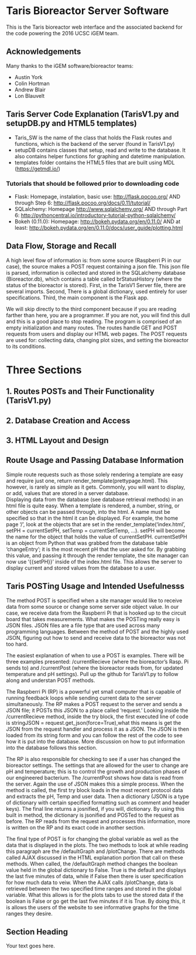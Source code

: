 # Taris Bioreactor Server Software

This is the Taris bioreactor web interface and the associated backend for the code powering the 2016 UCSC iGEM team.


Acknowledgements
----------------

Many thanks to the iGEM software/bioreactor teams:

* Austin York
* Colin Hortman
* Andrew Blair
* Lon Blauvelt


Taris Server Code Explanation (TarisV1.py and setupDB.py and HTML5 templates)
---------------------
* Taris_SW is the name of the class that holds the Flask routes and functions, which is the backend of the server (found in TarisV1.py)
* setupDB contains classes that setup, read and write to the database.  It also contains helper functions for graphing and datetime manipulation.
* templates folder contains the HTML5 files that are built using MDL (https://getmdl.io/)

### Tutorials that should be followed prior to downloading code
* Flask: Homepage, instalation, basic use: http://flask.pocoo.org/ AND through Step 6: http://flask.pocoo.org/docs/0.11/tutorial/
* SQLalchemy: Homepage http://www.sqlalchemy.org/ AND through Part 6: http://pythoncentral.io/introductory-tutorial-python-sqlalchemy/
* Bokeh (0.11.0): Homepage: http://bokeh.pydata.org/en/0.11.0/ AND at least: http://bokeh.pydata.org/en/0.11.0/docs/user_guide/plotting.html
 
## Data Flow, Storage and Recall
 A high level flow of information is: from some source (Raspberri Pi in our case), the source makes a POST request containing a json file.  This json file is parsed, information is collected and stored in the SQLalchemy database (Bioreactor.db), which contains a table called brStatusHistory (where the status of the bioreactor is stored).  First, in the TarisV1 Server file, there are several imports.  Second, There is a global dictionary, used entirely for user specifications.  Third, the main component is the Flask app.

We will skip directly to the third component because if you are reading farther than here, you are a programmer.  If you are not, you will find this dull and this is a good place to stop reading.  The program is comprised of an empty initialization and many routes.  The routes handle GET and POST requests from users and display our HTML web pages.  The POST requests are used for: collecting data, changing plot sizes, and setting the bioreactor to its conditions.

# Three Sections
## 1. Routes POSTs and Their Functionality (TarisV1.py)
## 2. Database Creation and Access
## 3. HTML Layout and Design

## Route Usage and Passing Database Information
 Simple route requests such as those solely rendering a template are easy and require just one, return render_template(prettypage.html).  This however, is rarely as simple as it gets.  Commonly, you will want to display, or add, values that are stored in a server database.  
 Displaying data from the database (see database retrieval methods) in an html file is quite easy.  When a template is rendered, a number, string, or other objects can be passed through, into the html.  A name must be specified so that in the html it can be displayed.  For example, the home page ‘/’, look at the objects that are set in the render_template(‘index.html’, setPH = currentSetPH, setTemp = currentSetTemp, …).  setPH will become the name for the object that holds the value of currentSetPH.  currentSetPH is an object from Python that was grabbed from the database table ‘changeEntry’; it is the most recent pH that the user asked for.  By grabbing this value, and passing it through the render template, the site manager can now use ‘{{setPH}}’ inside of the index.html file.  This allows the server to display current and stored values from the database to a user.

## Taris POSTing Usage and Intended Usefulnesss
 The method POST is specified when a site manager would like to receive data from some source or change some server side object value.  In our case, we receive data from the Raspberri Pi that is hooked up to the circuit board that takes measurements.  What makes the POSTing really easy is JSON files.  JSON files are a file type that are used across many programming languages.  Between the method of POST and the highly used JSON, figuring out how to send and receive data to the bioreactor was not too hard.
 
 The easiest explanation of when to use a POST is examples.  There will be three examples presented: /currentRecieve (where the bioreactor’s Rasp. Pi sends to) and /currentPost (where the bioreactor reads from, for updated temperature and pH settings).  Pull up the github for TarisV1.py to follow along and understan POST methods.
 
 The Raspberri Pi (RP) is a powerful yet small computer that is capable of running feedback loops while sending current data to the server simultaneously.  The RP makes a POST request to the server and sends a JSON file; it POSTs this JSON to a place called ‘request.’  Looking inside the /currentRecieve method, inside the try block, the first executed line of code is stringJSON = request.get_json(force=True),what this means is get the JSON from the request handler and process it as a JSON.  The JSON is then loaded from its string form and you can follow the rest of the code to see how it is put into the database.  More discussion on how to put information into the database follows this section.
 
 The RP is also responsible for checking to see if a user has changed the bioreactor settings.  The settings that are allowed for the user to change are pH and temperature; this is to control the growth and production phases of our engineered bacterium.  The /currentPost shows how data is read from the server.  Again the use of JSON makes this a simple process.  When the method is called, the first try block loads in the most recent protocol data and extracts the pH, Temp and user data.  Then a dictionary (JSON is a type of dictionary with certain specified formatting such as comment and header keys).  The final line returns a josnified, if you will, dictionary.  By using this built in method, the dictionary is jsonified and POSTed to the request as before.  The RP reads from the request and processes this information, more is written on the RP and its exact code in another section.
 
 The final type of POST is for changing the global variable as well as the data that is displayed in the plots.  The two methods to look at while reading this paragraph are the /defaultGraph and /plotChange.  There are methods called AJAX discussed in the HTML explanation portion that call on these methods.  When called, the /defaultGraph method changes the boolean value held in the global dictionary to False.  True is the default and displays the last five minutes of data, while if False then there is user specification for how much data to veiw.  When the AJAX calls /plotChange, data is retrieved between the two specified time ranges and stored in the global variable.  What this allows is for the plots tabs to use the stored data if the boolean is False or go get the last five minutes if it is True.  By doing this, it is allows the users of the website to see informative graphs for the time ranges they desire.

## Section Heading
Your text goes here.

